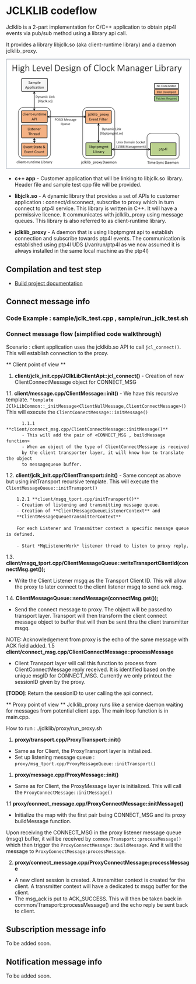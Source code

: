 <!-- SPDX-License-Identifier: GFDL-1.3-no-invariants-or-later
     SPDX-FileCopyrightText: Copyright © 2024 Intel Corporation. -->
# JCLKLIB codeflow

Jclklib is a 2-part implementation for C/C++ application to obtain
ptp4l events via pub/sub method using a library api call.

It provides a library libjclk.so (aka client-runtime library) and a daemon
jclklib_proxy.

![High Level Design of Clock Manager Library](./image/hld_clock_mgr.png)

* **c++ app** - Customer application that will be linking to libjclk.so library. Header file and sample test cpp file will be provided.

* **libjclk.so** - A dynamic library that provides a set of APIs to customer application : connect/disconnect, subscribe to proxy which in turn connect to ptp4l service.
This library is written in C++. It will have a permissive licence. It communicates with jclklib_proxy using message queues.
This library is also referred to as client-runtime library.

* **jclklib_proxy** - A daemon that is using libptpmgmt api to establish connection and subscribe towards ptp4l events. The communication is established using ptp4l UDS (/var/run/ptp4l as we now assumed it is always installed in the same local machine as the ptp4l)

## Compilation and test step
* [Build project documentation](./TEST_jclklib.md)

## Connect message info

### Code Example : sample/jclk_test.cpp , sample/run_jclk_test.sh

### Connect message flow (simplified code walkthrough)

Scenario : client application uses the jcklkib.so API to call `jcl_connect()`.
This will establish connection to the proxy.

** Client point of view **

1. **client/jclk_init.cpp/JClkLibClientApi::jcl_connect()**
        - Creation of new ClientConnectMessage object for CONNECT_MSG

1.1. **client/message.cpp/ClientMessage::init()**
        - We have this recursive template.
          `"template JClkLibCommon::_initMessage<ClientNullMessage,ClientConnectMessage>()`
          This will execute the `ClientConnectMessage::initMessage()`

          1.1.1 **client/connect_msg.cpp/ClientConnectMessage::initMessage()**
          - This will add the pair of <CONNECT_MSG , buildMessage function>
          - When an object of the type of ClientConnectMessage is received
          by the client transporter layer, it will know how to translate the object
          to messagequeue buffer.

1.2. **client/jclk_init.cpp/ClientTransport::init()**
        - Same concept as above but using initTransport recursive template.
        This will execute the `ClientMessageQueue::initTransport()`

        1.2.1 **client/msgq_tport.cpp/initTransport()**
        - Creation of listening and transmitting message queue.
        - Creation of **ClientMessageQueueListenerContext** and
        **ClientMessageQueueTransmitterContext**

        For each Listener and Transmitter context a specific message queue is defined.

        - Start *MqListenerWork* listener thread to listen to proxy reply.

1.3. **client/msgq_tport.cpp/ClientMessageQueue::writeTransportClientId(connectMsg.get());**
- Write the Client Listener msgq as the Transport Client ID.
This will allow the proxy to later connect to the client listener msgq to send ack msg.

1.4. **ClientMessageQueue::sendMessage(connectMsg.get());**
- Send the connect message to proxy. The object will be passed to transport layer.
Transport will then transform the client connect message object to buffer that
will then be sent thru the client transmitter msgq.

NOTE: Acknowledgement from proxy is the echo of the same message with ACK field added.
1.5 **client/connect_msg.cpp/ClientConnectMessage::processMessage**
- Client Transport layer will call this function to process from ClientConnectMessage reply received.
It is identified based on the unique msgID for CONNECT_MSG.
Currently we only printout the sessionID given by the proxy.

**[TODO]**: Return the sessionID to user calling the api connect.

** Proxy point of view **
Jclklib_proxy runs like a service daemon waiting for messages from potential client app.
The main loop function is in main.cpp.

How to run : ./jclklib/proxy/run_proxy.sh

1. **proxy/transport.cpp/ProxyTransport::init()**
- Same as for Client, the ProxyTransport layer is initialized.
- Set up listening message queue : `proxy/msg_tport.cpp/ProxyMessageQueue::initTransport()`

1. **proxy/message.cpp/ProxyMessage::init()**
- Same as for Client, the ProxyMessage layer is initialized.
This will call the `ProxyConnectMessage::initMessage()`

1.1 **proxy/connect_message.cpp/ProxyConnectMessage::initMessage()**
- Initialize the map with the first pair being CONNECT_MSG and its proxy buildMessage function.

Upon receiving the CONNECT_MSG in the proxy listener message queue (msgq) buffer, it will be received by `common/Transport::processMessage()`
which then trigger the `ProxyConnectMessage::buildMessage`.
And it will the message to `ProxyConnectMessage:processMessage`.

2. **proxy/connect_message.cpp/ProxyConnectMessage:processMessage**
- A new client session is created. A transmitter context is created for the client.
A transmitter context will have a dedicated tx msgq buffer for the client.
- The msg_ack is put to ACK_SUCCESS. This will then be taken back in
common/Transport::processMessage() and the echo reply be sent back to client.

## Subscription message info
To be added soon.

## Notification message info
To be added soon.
